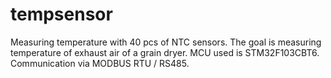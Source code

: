 # tempsensor
Measuring temperature with 40 pcs of NTC sensors.
The goal is measuring temperature of exhaust air of a grain dryer.
MCU used is STM32F103CBT6.
Communication via MODBUS RTU / RS485.

